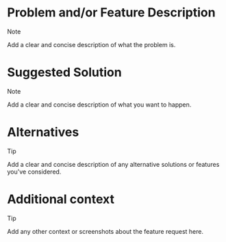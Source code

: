 # Problem and/or Feature Description 
<!--
Is your feature request related to a problem?
Please describe.
-->

> [!NOTE]
> Add a clear and concise description of what the problem is.  


# Suggested Solution
<!--
Describe the solution you'd like.
-->

> [!NOTE]
> Add a clear and concise description of what you want to happen.

# Alternatives
<!--
Describe alternatives you've considered.
-->

> [!TIP]
> Add a clear and concise description of any alternative solutions
> or features you've considered.

# Additional context

> [!TIP]
> Add any other context or screenshots about the feature request here.
